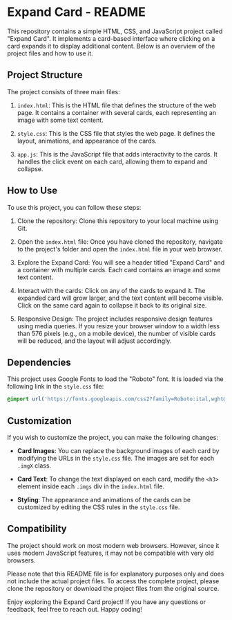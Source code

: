 # Expand Card - README

This repository contains a simple HTML, CSS, and JavaScript project called "Expand Card". It implements a card-based interface where clicking on a card expands it to display additional content. Below is an overview of the project files and how to use it.

## Project Structure

The project consists of three main files:

1. `index.html`: This is the HTML file that defines the structure of the web page. It contains a container with several cards, each representing an image with some text content.

2. `style.css`: This is the CSS file that styles the web page. It defines the layout, animations, and appearance of the cards.

3. `app.js`: This is the JavaScript file that adds interactivity to the cards. It handles the click event on each card, allowing them to expand and collapse.

## How to Use

To use this project, you can follow these steps:

1. Clone the repository: Clone this repository to your local machine using Git.

2. Open the `index.html` file: Once you have cloned the repository, navigate to the project's folder and open the `index.html` file in your web browser.

3. Explore the Expand Card: You will see a header titled "Expand Card" and a container with multiple cards. Each card contains an image and some text content.

4. Interact with the cards: Click on any of the cards to expand it. The expanded card will grow larger, and the text content will become visible. Click on the same card again to collapse it back to its original size.

5. Responsive Design: The project includes responsive design features using media queries. If you resize your browser window to a width less than 576 pixels (e.g., on a mobile device), the number of visible cards will be reduced, and the layout will adjust accordingly.

## Dependencies

This project uses Google Fonts to load the "Roboto" font. It is loaded via the following link in the `style.css` file:

```css
@import url('https://fonts.googleapis.com/css2?family=Roboto:ital,wght@0,100;0,300;0,400;0,500;0,700;0,900;1,100;1,300;1,400;1,500;1,700;1,900&display=swap');
```

## Customization

If you wish to customize the project, you can make the following changes:

- **Card Images**: You can replace the background images of each card by modifying the URLs in the `style.css` file. The images are set for each `.imgX` class.

- **Card Text**: To change the text displayed on each card, modify the `<h3>` element inside each `.imgs` div in the `index.html` file.

- **Styling**: The appearance and animations of the cards can be customized by editing the CSS rules in the `style.css` file.

## Compatibility

The project should work on most modern web browsers. However, since it uses modern JavaScript features, it may not be compatible with very old browsers.

Please note that this README file is for explanatory purposes only and does not include the actual project files. To access the complete project, please clone the repository or download the project files from the original source.

Enjoy exploring the Expand Card project! If you have any questions or feedback, feel free to reach out. Happy coding!